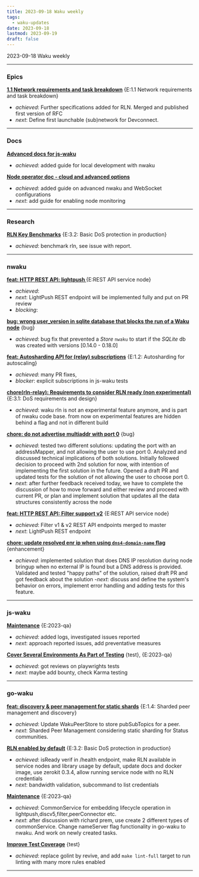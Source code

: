 ```yaml
---
title: 2023-09-18 Waku weekly
tags:
  - waku-updates
date: 2023-09-18
lastmod: 2023-09-19
draft: false
---
```


2023-09-18 Waku weekly

---
### Epics

**[1.1 Network requirements and task breakdown](https://github.com/waku-org/pm/issues/62)** {E:1.1 Network requirements and task breakdown}

- _achieved_: Further specifications added for RLN. Merged and published first version of RFC
- _next_: Define first launchable (sub)network for Devconnect.

---
### Docs

**[Advanced docs for js-waku](https://github.com/waku-org/docs.waku.org/issues/104)**

- _achieved_: added guide for local development with nwaku

**[Node operator doc - cloud and advanced options](https://github.com/waku-org/docs.waku.org/issues/103)**

- _achieved_: added guide on advanced nwaku and WebSocket configurations
- _next_: add guide for enabling node monitoring

---
### Research

**[RLN Key Benchmarks](https://github.com/waku-org/research/issues/23)** {E:3.2: Basic DoS protection in production}

* *achieved*: benchmark rln, see issue with report.

---
### nwaku

**[feat: HTTP REST API: lightpush ](https://github.com/waku-org/nwaku/issues/2040)** {E:REST API service node}

- _achieved_: 
- _next_: LightPush REST endpoint will be implemented fully and put on PR review
- _blocking_:

**[bug: wrong user_version in sqlite database that blocks the run of a Waku node](https://github.com/waku-org/nwaku/issues/2027)** {bug}

- _achieved_: bug fix that prevented a _Store_ `nwaku` to start if the _SQLite_ db was created with versions [0.14.0 - 0.18.0]

**[feat: Autosharding API for (relay) subscriptions](https://github.com/waku-org/nwaku/issues/1936)** {E:1.2: Autosharding for autoscaling}

- _achieved_: many PR fixes,
- _blocker_: explicit subscriptions in js-waku tests

**[chore(rln-relay): Requirements to consider RLN ready (non experimental)](https://github.com/waku-org/nwaku/issues/1906)** {E:3.1: DoS requirements and design}

* *achieved*: waku rln is not an experimental feature anymore, and is part of nwaku code base. from now on experimental features are hidden behind a flag and not in different build

**[chore: do not advertise multiaddr with port 0](https://github.com/waku-org/nwaku/issues/1883)** {bug}

- _achieved_: tested two different solutions: updating the port with an addressMapper, and not allowing the user to use port 0. Analyzed and discussed technical implications of both solutions. Initially followed decision to proceed with 2nd solution for now, with intention of implementing the first solution in the future. 
Opened a draft PR and updated tests for the solution of not allowing the user to choose port 0.
- _next_: after further feedback received today, we have to complete the discussion of how to move forward and either review and proceed with current PR, or plan and implement solution that updates all the data structures consistently across the node

**[feat: HTTP REST API: Filter support v2](https://github.com/waku-org/nwaku/issues/1872)** {E:REST API service node}

- _achieved_: Filter v1 & v2 REST API endpoints merged to master
- _next_: LightPush REST endpoint

**[chore: update resolved enr ip when using `dns4-domain-name` flag](https://github.com/waku-org/nwaku/issues/1576)** {enhancement}

- _achieved_: implemented solution that does DNS IP resolution during node bringup when no external IP is found but a DNS address is provided.
Validated and tested "happy paths" of the solution, raised draft PR and got feedback about the solution
-_next_: discuss and define the system's behavior on errors, implement error handling and adding tests for this feature.

---
### js-waku

**[Maintenance](https://github.com/waku-org/js-waku/issues/1455)** {E:2023-qa}

- _achieved_: added logs, investigated issues reported
- _next_: approach reported issues, add preventative measures

**[Cover Several Environments As Part of Testing](https://github.com/waku-org/js-waku/issues/52)** {test}, {E:2023-qa}

- _achieved_: got reviews on playwrights tests
- _next_: maybe add bounty, check Karma testing 

---
### go-waku

**[feat: discovery & peer management for static shards](https://github.com/waku-org/go-waku/issues/727)** {E:1.4: Sharded peer management and discovery}

- _achieved_:  Update WakuPeerStore to store pubSubTopics for a peer.
- _next_:  Sharded Peer Management considering static sharding for Status communities.

**[RLN enabled by default](https://github.com/waku-org/go-waku/issues/655)** {E:3.2: Basic DoS protection in production}

- _achieved_: isReady verif in /health endpoint,  make RLN available in service nodes and library usage by default, update docs and docker image, use zerokit 0.3.4, allow running service node with no RLN credentials 
- _next_:  bandwidth validation, subcommand to list credentials

**[Maintenance](https://github.com/waku-org/go-waku/issues/634)** {E:2023-qa}

- _achieved_: CommonService for embedding lifecycle operation in lightpush,discv5,filter,peerConnector etc.
- _next_: after discussion with richard prem, use create 2 different types of commonService. Change nameServer flag functionality in go-waku to nwaku. And work on newly created tasks.

**[Improve Test Coverage](https://github.com/waku-org/go-waku/issues/620)** {test}

- _achieved_: replace golint by revive, and add `make lint-full` target to run linting with many more rules enabled

---
